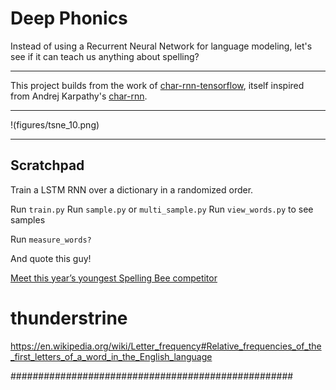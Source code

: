 # Deep Phonics
Instead of using a Recurrent Neural Network for language modeling, let's see if it can teach us anything about spelling?

--------------------------------------------------------------------

This project builds from the work of [char-rnn-tensorflow](https://github.com/sherjilozair/char-rnn-tensorflow), itself inspired from Andrej Karpathy's [char-rnn](https://github.com/karpathy/char-rnn).

--------------------------------------------------------------------

!(figures/tsne_10.png)
  
--------------------------------------------------------------------



## Scratchpad

Train a LSTM RNN over a dictionary in a randomized order.

Run `train.py`
Run `sample.py` or `multi_sample.py`
Run `view_words.py` to see samples

Run `measure_words?`

And quote this guy!

[Meet this year’s youngest Spelling Bee competitor](https://www.youtube.com/watch?v=bAOoFGCh1eY)

# thunderstrine

https://en.wikipedia.org/wiki/Letter_frequency#Relative_frequencies_of_the_first_letters_of_a_word_in_the_English_language
  
###################################################
